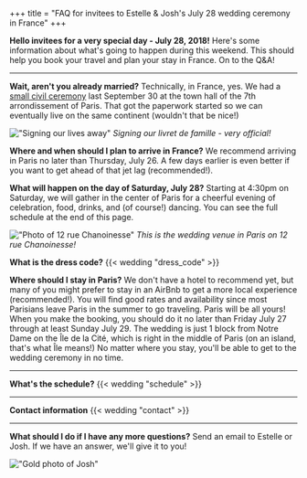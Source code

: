 
  +++
title = "FAQ for invitees to Estelle & Josh's July 28 wedding ceremony in France"
+++

**Hello invitees for a very special day - July 28, 2018!**
Here's some information about what's going to happen during this weekend. This should help you book your travel and plan your stay in France. On to the Q&A!

<hr>

**Wait, aren't you already married?**
Technically, in France, yes. We had a [small civil ceremony](/story/mairie-du-7e/) last September 30 at the town hall of the 7th arrondissement of Paris. That got the paperwork started so we can eventually live on the same continent (wouldn't that be nice!)

!["Signing our lives away"](/images/photos/civil-ceremony-signing.jpg)
*Signing our livret de famille - very official!*

**Where and when should I plan to arrive in France?**
We recommend arriving in Paris no later than Thursday, July 26. A few days earlier is even better if you want to get ahead of that jet lag (recommended!).

**What will happen on the day of Saturday, July 28?**
Starting at 4:30pm on Saturday, we will gather in the center of Paris for a cheerful evening of celebration, food, drinks, and (of course!) dancing. You can see the full schedule at the end of this page.

!["Photo of 12 rue Chanoinesse"](/images/photos/12-rue-chanoinesse.png)
*This is the wedding venue in Paris on 12 rue Chanoinesse!*

**What is the dress code?**
{{< wedding "dress_code" >}}

**Where should I stay in Paris?**
We don't have a hotel to recommend yet, but many of you might prefer to stay in an AirBnb to get a more local experience (recommended!). You will find good rates and availability since most Parisians leave Paris in the summer to go traveling. Paris will be all yours! When you make the booking, you should do it no later than Friday July 27 through at least Sunday July 29. The wedding is just 1 block from Notre Dame on the Île de la Cité, which is right in the middle of Paris (on an island, that's what Île means!) No matter where you stay, you'll be able to get to the wedding ceremony in no time.

<hr>

**What's the schedule?**
{{< wedding "schedule" >}}

<hr>

**Contact information**
{{< wedding "contact" >}}

<hr>

**What should I do if I have any more questions?**
Send an email to Estelle or Josh. If we have an answer, we'll give it to you!

!["Gold photo of Josh"](/images/photos/gold-asian-art-museum.png)
